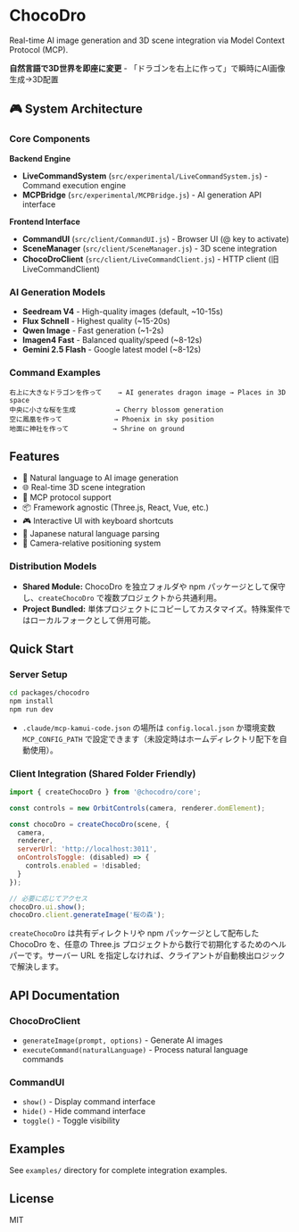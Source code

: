 # ChocoDro

Real-time AI image generation and 3D scene integration via Model Context Protocol (MCP).

**自然言語で3D世界を即座に変更** - 「ドラゴンを右上に作って」で瞬時にAI画像生成→3D配置

## 🎮 System Architecture

### Core Components

**Backend Engine**
- **LiveCommandSystem** (`src/experimental/LiveCommandSystem.js`) - Command execution engine
- **MCPBridge** (`src/experimental/MCPBridge.js`) - AI generation API interface

**Frontend Interface**  
- **CommandUI** (`src/client/CommandUI.js`) - Browser UI (@ key to activate)
- **SceneManager** (`src/client/SceneManager.js`) - 3D scene integration
- **ChocoDroClient** (`src/client/LiveCommandClient.js`) - HTTP client (旧 LiveCommandClient)

### AI Generation Models

- **Seedream V4** - High-quality images (default, ~10-15s)
- **Flux Schnell** - Highest quality (~15-20s) 
- **Qwen Image** - Fast generation (~1-2s)
- **Imagen4 Fast** - Balanced quality/speed (~8-12s)
- **Gemini 2.5 Flash** - Google latest model (~8-12s)

### Command Examples
```
右上に大きなドラゴンを作って    → AI generates dragon image → Places in 3D space
中央に小さな桜を生成          → Cherry blossom generation
空に鳳凰を作って             → Phoenix in sky position  
地面に神社を作って           → Shrine on ground
```

## Features

- 🎨 Natural language to AI image generation
- 🌐 Real-time 3D scene integration
- 🔗 MCP protocol support
- 📦 Framework agnostic (Three.js, React, Vue, etc.)
- 🎮 Interactive UI with keyboard shortcuts
- 🎯 Japanese natural language parsing
- 📍 Camera-relative positioning system

### Distribution Models

- **Shared Module:** ChocoDro を独立フォルダや npm パッケージとして保守し、`createChocoDro` で複数プロジェクトから共通利用。
- **Project Bundled:** 単体プロジェクトにコピーしてカスタマイズ。特殊案件ではローカルフォークとして併用可能。

## Quick Start

### Server Setup
```bash
cd packages/chocodro
npm install
npm run dev
```

- `.claude/mcp-kamui-code.json` の場所は `config.local.json` か環境変数 `MCP_CONFIG_PATH` で設定できます（未設定時はホームディレクトリ配下を自動使用）。

### Client Integration (Shared Folder Friendly)
```javascript
import { createChocoDro } from '@chocodro/core';

const controls = new OrbitControls(camera, renderer.domElement);

const chocoDro = createChocoDro(scene, {
  camera,
  renderer,
  serverUrl: 'http://localhost:3011',
  onControlsToggle: (disabled) => {
    controls.enabled = !disabled;
  }
});

// 必要に応じてアクセス
chocoDro.ui.show();
chocoDro.client.generateImage('桜の森');
```

`createChocoDro` は共有ディレクトリや npm パッケージとして配布した ChocoDro を、任意の Three.js プロジェクトから数行で初期化するためのヘルパーです。サーバー URL を指定しなければ、クライアントが自動検出ロジックで解決します。

## API Documentation

### ChocoDroClient
- `generateImage(prompt, options)` - Generate AI images
- `executeCommand(naturalLanguage)` - Process natural language commands

### CommandUI  
- `show()` - Display command interface
- `hide()` - Hide command interface
- `toggle()` - Toggle visibility

## Examples

See `examples/` directory for complete integration examples.

## License

MIT
